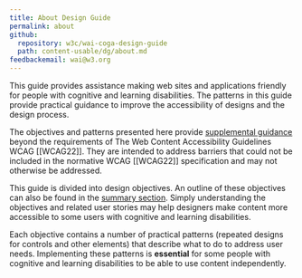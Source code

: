 ```yaml
--- 
title: About Design Guide
permalink: about
github: 
  repository: w3c/wai-coga-design-guide
  path: content-usable/dg/about.md
feedbackemail: wai@w3.org
---
```


This guide provides assistance making web sites and applications friendly for
people with <a>cognitive and learning disabilities</a>. The patterns in this
guide provide practical guidance to improve the accessibility of designs and
the design process.

The objectives and patterns presented here provide
<a href="https://www.w3.org/WAI/standards-guidelines/wcag/#supplement">
supplemental guidance</a>
beyond the requirements of The Web Content Accessibility Guidelines WCAG
[[WCAG22]]. They are intended to address barriers that could not be included
in the normative WCAG [[WCAG22]] specification and may not otherwise be
addressed.

This guide is divided into design objectives. An outline of these objectives
can also be found in the <a href="#summary">summary section</a>. Simply understanding the objectives
and related user stories may help designers make content more accessible to
some users with <a>cognitive and learning disabilities</a>.

Each objective contains a number of practical patterns (repeated designs for
controls and other elements) that describe what to do to address user needs.
Implementing these patterns is <strong>essential</strong> for some people with
<a>cognitive and learning disabilities</a> to be able to use content
independently.
